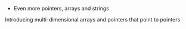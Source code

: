  - Even more pointers, arrays and strings

Introducing multi-dimensional arrays and pointers that point to pointers
